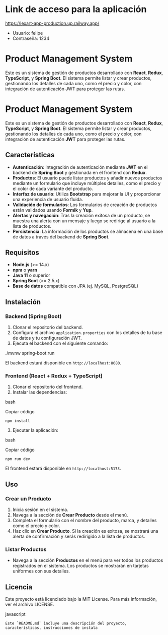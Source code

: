 # Link de acceso para la aplicación 

https://lexart-app-production.up.railway.app/

*	Usuario: felipe
*	Contraseña: 1234

# Product Management System

Este es un sistema de gestión de productos desarrollado con **React**, **Redux**, **TypeScript**, y **Spring Boot**. El sistema permite listar y crear productos, gestionando los detalles de cada uno, como el precio y color, con integración de autenticación JWT para proteger las rutas.

# Product Management System

Este es un sistema de gestión de productos desarrollado con **React**, **Redux**, **TypeScript**, y **Spring Boot**. El sistema permite listar y crear productos, gestionando los detalles de cada uno, como el precio y color, con integración de autenticación **JWT** para proteger las rutas.

## Características

- **Autenticación**: Integración de autenticación mediante **JWT** en el backend de **Spring Boot** y gestionada en el frontend con **Redux**.
- **Productos**: El usuario puede listar productos y añadir nuevos productos mediante un formulario que incluye múltiples detalles, como el precio y el color de cada variante del producto.
- **Interfaz de usuario**: Utiliza **Bootstrap** para mejorar la UI y proporcionar una experiencia de usuario fluida.
- **Validación de formularios**: Los formularios de creación de productos están validados usando **Formik** y **Yup**.
- **Alertas y navegación**: Tras la creación exitosa de un producto, se muestra una alerta con un mensaje y luego se redirige al usuario a la lista de productos.
- **Persistencia**: La información de los productos se almacena en una base de datos a través del backend de **Spring Boot**.

## Requisitos

- **Node.js** (>= 14.x)
- **npm** o **yarn**
- **Java 11** o superior
- **Spring Boot** (>= 2.5.x)
- **Base de datos** compatible con JPA (ej. MySQL, PostgreSQL)

## Instalación

### Backend (Spring Boot)

1. Clonar el repositorio del backend.
2. Configura el archivo `application.properties` con los detalles de tu base de datos y tu configuración JWT.
3. Ejecuta el backend con el siguiente comando:

./mvnw spring-boot:run

El backend estará disponible en `http://localhost:8080`.

### Frontend (React + Redux + TypeScript)

1.  Clonar el repositorio del frontend.
2.  Instalar las dependencias:

bash

Copiar código

`npm install` 

3.  Ejecutar la aplicación:

bash

Copiar código

`npm run dev` 

El frontend estará disponible en `http://localhost:5173`.

## Uso

### Crear un Producto

1.  Inicia sesión en el sistema.
2.  Navega a la sección de **Crear Producto** desde el menú.
3.  Completa el formulario con el nombre del producto, marca, y detalles como el precio y color.
4.  Haz clic en **Crear Producto**. Si la creación es exitosa, se mostrará una alerta de confirmación y serás redirigido a la lista de productos.

### Listar Productos

-   Navega a la sección **Productos** en el menú para ver todos los productos registrados en el sistema. Los productos se mostrarán en tarjetas uniformes con sus detalles.



## Licencia

Este proyecto está licenciado bajo la MIT License. Para más información, ver el archivo LICENSE.

javascript

 ``Este `README.md` incluye una descripción del proyecto, características, instrucciones de instala``
